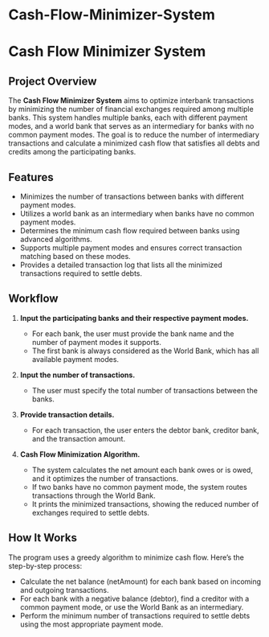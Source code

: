 # Cash-Flow-Minimizer-System
# Cash Flow Minimizer System

## Project Overview
The **Cash Flow Minimizer System** aims to optimize interbank transactions by minimizing the number of financial exchanges required among multiple banks. This system handles multiple banks, each with different payment modes, and a world bank that serves as an intermediary for banks with no common payment modes. The goal is to reduce the number of intermediary transactions and calculate a minimized cash flow that satisfies all debts and credits among the participating banks.

## Features
- Minimizes the number of transactions between banks with different payment modes.
- Utilizes a world bank as an intermediary when banks have no common payment modes.
- Determines the minimum cash flow required between banks using advanced algorithms.
- Supports multiple payment modes and ensures correct transaction matching based on these modes.
- Provides a detailed transaction log that lists all the minimized transactions required to settle debts.

## Workflow
1. **Input the participating banks and their respective payment modes.**
    - For each bank, the user must provide the bank name and the number of payment modes it supports. 
    - The first bank is always considered as the World Bank, which has all available payment modes.

2. **Input the number of transactions.**
    - The user must specify the total number of transactions between the banks.

3. **Provide transaction details.**
    - For each transaction, the user enters the debtor bank, creditor bank, and the transaction amount.
  
4. **Cash Flow Minimization Algorithm.**
    - The system calculates the net amount each bank owes or is owed, and it optimizes the number of transactions.
    - If two banks have no common payment mode, the system routes transactions through the World Bank.
    - It prints the minimized transactions, showing the reduced number of exchanges required to settle debts.

## How It Works
The program uses a greedy algorithm to minimize cash flow. Here’s the step-by-step process:
- Calculate the net balance (netAmount) for each bank based on incoming and outgoing transactions.
- For each bank with a negative balance (debtor), find a creditor with a common payment mode, or use the World Bank as an intermediary.
- Perform the minimum number of transactions required to settle debts using the most appropriate payment mode.
